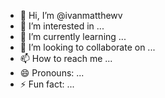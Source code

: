 - 👋 Hi, I’m @ivanmatthewv
- 👀 I’m interested in ...
- 🌱 I’m currently learning ...
- 💞️ I’m looking to collaborate on ...
- 📫 How to reach me ...
- 😄 Pronouns: ...
- ⚡ Fun fact: ...

<!---
ivanmatthewv/ivanmatthewv is a ✨ special ✨ repository because its `README.md` (this file) appears on your GitHub profile.
You can click the Preview link to take a look at your changes.
--->
